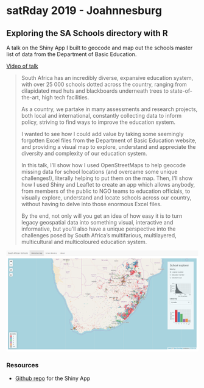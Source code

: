 # satRday 2019 - Joahnnesburg

## Exploring the SA Schools directory with R

A talk on the Shiny App I built to geocode and map out the schools master list of data from the Department of Basic Education.

[Video of talk](https://www.youtube.com/watch?v=tMGZ_cppP5o&list=PLyPse8KhWpDP5fdkP82mB5vwCxWG-dMaT&index=4&t=7s)

> South Africa has an incredibly diverse, expansive education system, with over 25 000 schools dotted across the country, ranging from dilapidated mud huts and blackboards underneath trees to state-of-the-art, high tech facilities. 
>
> As a country, we partake in many assessments and research projects, both local and international, constantly collecting data to inform policy, striving to find ways to improve the education system.
>
> I wanted to see how I could add value by taking some seemingly forgotten Excel files from the Department of Basic Education website, and providing a visual map to explore, understand and appreciate the diversity and complexity of our education system.
>
> In this talk, I’ll show how I used OpenStreetMaps to help geocode missing data for school locations (and overcame some unique challenges!), literally helping to put them on the map. Then, I’ll show how I used Shiny and Leaflet to create an app which allows anybody, from members of the public to NGO teams to education officials, to visually explore, understand and locate schools across our country, without having to delve into those enormous Excel files.
>
> By the end, not only will you get an idea of how easy it is to turn legacy geospatial data into something visual, interactive and informative, but you’ll also have a unique perspective into the challenges posed by South Africa’s multifarious, multilayered, multicultural and multicoloured education system.

![](sa_app.png)

### Resources
- [Github repo](https://github.com/MeganBeckett/sa_schools) for the Shiny App